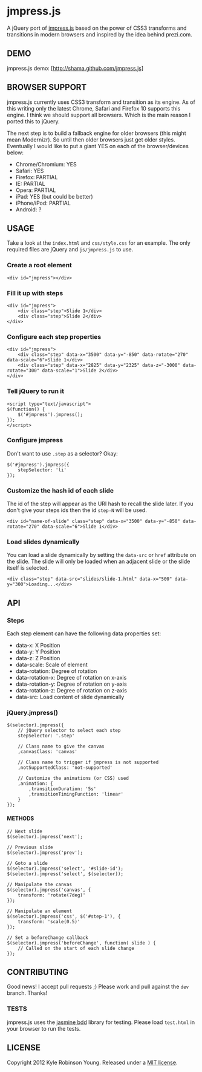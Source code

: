 # jmpress.js

A jQuery port of [impress.js](https://github.com/bartaz/impress.js) based on the
power of CSS3 transforms and transitions in modern browsers and inspired by the
idea behind prezi.com.

## DEMO

jmpress.js demo: [http://shama.github.com/jmpress.js]

## BROWSER SUPPORT

jmpress.js currently uses CSS3 transform and transition as its engine. As of
this writing only the latest Chrome, Safari and Firefox 10 supports this engine.
I think we should support all browsers. Which is the main reason I ported this
to jQuery.

The next step is to build a fallback engine for older browsers (this might mean
Modernizr). So until then older browsers just get older styles. Eventually I
would like to put a giant YES on each of the browser/devices below:

* Chrome/Chromium: YES
* Safari: YES
* Firefox: PARTIAL
* IE: PARTIAL
* Opera: PARTIAL
* iPad: YES (but could be better)
* iPhone/iPod: PARTIAL
* Android: ?

## USAGE

Take a look at the `index.html` and `css/style.css` for an example.
The only required files are jQuery and `js/jmpress.js` to use.

### Create a root element

    <div id="jmpress"></div>

### Fill it up with steps

    <div id="jmpress">
        <div class="step">Slide 1</div>
        <div class="step">Slide 2</div>
    </div>

### Configure each step properties

    <div id="jmpress">
        <div class="step" data-x="3500" data-y="-850" data-rotate="270" data-scale="6">Slide 1</div>
        <div class="step" data-x="2825" data-y="2325" data-z="-3000" data-rotate="300" data-scale="1">Slide 2</div>
    </div>

### Tell jQuery to run it

    <script type="text/javascript">
    $(function() {
        $('#jmpress').jmpress();
    });
    </script>

### Configure jmpress

Don't want to use `.step` as a selector? Okay:

    $('#jmpress').jmpress({
        stepSelector: 'li'
    });

### Customize the hash id of each slide

The id of the step will appear as the URI hash to recall the slide later. If you
don't give your steps ids then the id `step-N` will be used.

    <div id="name-of-slide" class="step" data-x="3500" data-y="-850" data-rotate="270" data-scale="6">Slide 1</div>

### Load slides dynamically

You can load a slide dynamically by setting the `data-src` or `href` attribute
on the slide. The slide will only be loaded when an adjacent slide or the slide
itself is selected.

    <div class="step" data-src="slides/slide-1.html" data-x="500" data-y="300">Loading...</div>

## API

### Steps

Each step element can have the following data properties set:

* data-x: X Position
* data-y: Y Position
* data-z: Z Position
* data-scale: Scale of element
* data-rotation: Degree of rotation
* data-rotation-x: Degree of rotation on x-axis
* data-rotation-y: Degree of rotation on y-axis
* data-rotation-z: Degree of rotation on z-axis
* data-src: Load content of slide dynamically

### jQuery.jmpress()

    $(selector).jmpress({
        // jQuery selector to select each step
        stepSelector: '.step'

        // Class name to give the canvas
        ,canvasClass: 'canvas'

        // Class name to trigger if jmpress is not supported
        ,notSupportedClass: 'not-supported'

        // Customize the animations (or CSS) used
        ,animation: {
            ,transitionDuration: '5s'
            ,transitionTimingFunction: 'linear'
        }
    });

#### METHODS

    // Next slide
    $(selector).jmpress('next');

    // Previous slide
    $(selector).jmpress('prev');

    // Goto a slide
    $(selector).jmpress('select', '#slide-id');
    $(selector).jmpress('select', $(selector));

    // Manipulate the canvas
    $(selector).jmpress('canvas', {
        transform: 'rotate(7deg)'
    });

    // Manipulate an element
    $(selector).jmpress('css', $('#step-1'), {
        transform: 'scale(0.5)'
    });

    // Set a beforeChange callback
    $(selector).jmpress('beforeChange', function( slide ) {
        // Called on the start of each slide change
    });

## CONTRIBUTING

Good news! I accept pull requests ;) Please work and pull against the `dev`
branch. Thanks!

### TESTS

jmpress.js uses the [jasmine bdd](http://pivotal.github.com/jasmine/) library
for testing. Please load `test.html` in your browser to run the tests.

## LICENSE

Copyright 2012 Kyle Robinson Young. Released under a
[MIT license](http://www.opensource.org/licenses/mit-license.php).